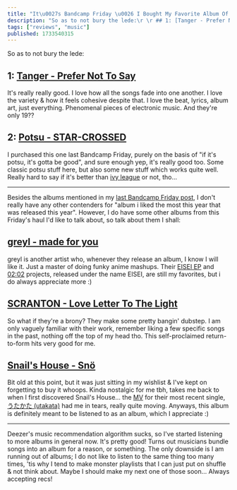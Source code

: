 ```yaml
---
title: "It\u0027s Bandcamp Friday \u0026 I Bought My Favorite Album Of 2024 (#2)"
description: "So as to not bury the lede:\r \r ## 1: [Tanger - Prefer Not To Say](https://tangermusic.bandcamp.com/album/prefer-not-to-say)\r \r It\u0027s reall..."
tags: ["reviews", "music"]
published: 1733540315
---
```


So as to not bury the lede:

## 1: [Tanger - Prefer Not To Say](https://tangermusic.bandcamp.com/album/prefer-not-to-say)

It's really really good. I love how all the songs fade into one another. I love the variety & how it feels cohesive despite that. I love the beat, lyrics, album art, just everything. Phenomenal pieces of electronic music. And they're only 19??

## 2: [Potsu - STAR-CROSSED](https://potsu.bandcamp.com/album/star-crossed)

I purchased this one last Bandcamp Friday, purely on the basis of "if it's potsu, it's gotta be good", and sure enough yep, it's really good too. Some classic potsu stuff here, but also some new stuff which works quite well. Really hard to say if it's better than [ivy league](https://potsu.bandcamp.com/album/ivy-league) or not, tho...

---

Besides the albums mentioned in my [last Bandcamp Friday post](https://wolfgirl.dev/blog/2024-10-04-bandcamp-friday-haul/), I don't really have any other contenders for "album i liked the most this year that was released this year". However, I do have some other albums from this Friday's haul I'd like to talk about, so talk about them I shall:

## [greyl - made for you](https://greyl.bandcamp.com/album/made-for-you-2)

greyl is another artist who, whenever they release an album, I know I will like it. Just a master of doing funky anime mashups. Their [EISEI EP](https://greyl.bandcamp.com/album/eisei-ep) and [02:02](https://greyl.bandcamp.com/album/02-02) projects, released under the name EISEI, are still my favorites, but i do always appreciate more :)

## [SCRANTON - Love Letter To The Light](https://scraton.bandcamp.com/album/love-letter-to-the-light)

So what if they're a brony? They make some pretty bangin' dubstep. I am only vaguely familiar with their work, remember liking a few specific songs in the past, nothing off the top of my head tho. This self-proclaimed return-to-form hits very good for me.

## [Snail's House - Snö](https://0101.bandcamp.com/album/sn)

Bit old at this point, but it was just sitting in my wishlist & I've kept on forgetting to buy it whoops. Kinda nostalgic for me tbh, takes me back to when I first discovered Snail's House... the [MV](www.youtube.com/watch?v=QDCe1_SzHAc) for their most recent single, [う​た​か​た (utakata)](https://0101.bandcamp.com/album/--4) had me in tears, really quite moving. Anyways, this album is definitely meant to be listened to as an album, which I appreciate :)

---

Deezer's music recommendation algorithm sucks, so I've started listening to more albums in general now. It's pretty good! Turns out musicians bundle songs into an album for a reason, or something. The only downside is I am running out of albums; I do not like to listen to the same thing too many times, 'tis why I tend to make monster playlists that I can just put on shuffle & not think about. Maybe I should make my next one of those soon... Always accepting recs!
